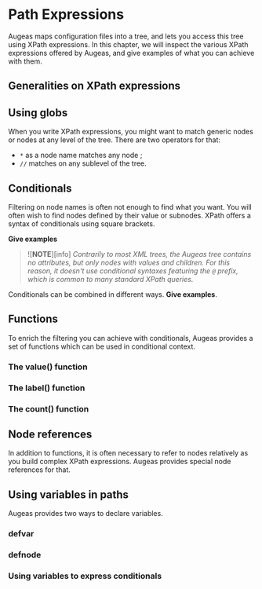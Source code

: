 # Path Expressions #

Augeas maps configuration files into a tree, and lets you access this tree using XPath expressions.
In this chapter, we will inspect the various XPath expressions offered by Augeas, and give examples of what you can achieve with them.


## Generalities on XPath expressions ##


## Using globs ##

When you write XPath expressions, you might want to match generic nodes or nodes at any level of the tree. There are two operators for that:

* `*` as a node name matches any node ;
* `//` matches on any sublevel of the tree.


## Conditionals ##

Filtering on node names is often not enough to find what you want. You will often wish to find nodes defined by their value or subnodes. XPath offers a syntax of conditionals using square brackets.

__Give examples__


> ![**NOTE**][info]  *Contrarily to most XML trees, the Augeas tree contains no attributes, but only nodes with values and children. For this reason, it doesn't use conditional syntaxes featuring the `@` prefix, which is common to many standard XPath queries.*

Conditionals can be combined in different ways. __Give examples__.


## Functions ##

To enrich the filtering you can achieve with conditionals, Augeas provides a set of functions which can be used in conditional context.


### The value() function ###

### The label() function ###

### The count() function ###


## Node references ##

In addition to functions, it is often necessary to refer to nodes relatively as you build complex XPath expressions. Augeas provides special node references for that.





## Using variables in paths ##

Augeas provides two ways to declare variables.


### defvar ###


### defnode ###


### Using variables to express conditionals ###



